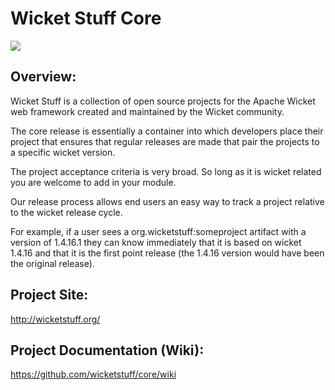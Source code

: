 Wicket Stuff Core
==================

![](https://travis-ci.org/wicketstuff/core.svg?branch=wicket-6.x&style=flat)

Overview:
---------


Wicket Stuff is a collection of open source projects for the Apache Wicket web framework created and maintained by the Wicket community.

The core release is essentially a container into which developers place their project that ensures that regular releases are made that pair the projects to a specific wicket version.

The project acceptance criteria is very broad. So long as it is wicket related you are welcome to add in your module.

Our release process allows end users an easy way to track a project relative to the wicket release cycle.

For example, if a user sees a org.wicketstuff:someproject artifact with a version of 1.4.16.1 they can know immediately that it is based on wicket 1.4.16 and that it is the first point release (the 1.4.16 version would have been the original release).


Project Site: 
-------------

http://wicketstuff.org/

Project Documentation (Wiki):
----------------------

https://github.com/wicketstuff/core/wiki

